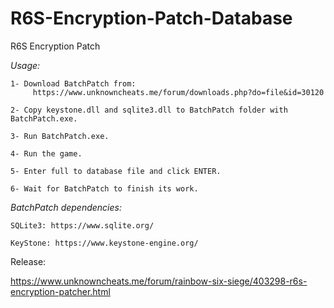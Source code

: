 # R6S-Encryption-Patch-Database
R6S Encryption Patch


*Usage:*

	1- Download BatchPatch from:
	     https://www.unknowncheats.me/forum/downloads.php?do=file&id=30120
	
	2- Copy keystone.dll and sqlite3.dll to BatchPatch folder with BatchPatch.exe.
	
	3- Run BatchPatch.exe.
	
	4- Run the game.
	
	5- Enter full to database file and click ENTER.
	
	6- Wait for BatchPatch to finish its work.


*BatchPatch dependencies:*

	SQLite3: https://www.sqlite.org/
	
	KeyStone: https://www.keystone-engine.org/


Release:

https://www.unknowncheats.me/forum/rainbow-six-siege/403298-r6s-encryption-patcher.html
